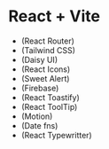 # React + Vite

- (React Router)
- (Tailwind CSS)
- (Daisy UI)
- (React Icons)
- (Sweet Alert)
- (Firebase)
- (React Toastify)
- (React ToolTip)
- (Motion)
- (Date fns)
- (React Typewritter)